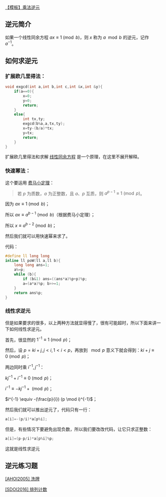 [【模板】乘法逆元](https://www.luogu.org/problemnew/show/P3811)

## 逆元简介

如果一个线性同余方程 $ax \equiv 1 \pmod b$，则 $x$ 称为 $a \mod b$ 的逆元，记作 $a^{-1}$。

## 如何求逆元

### 扩展欧几里得法：

```cpp
void exgcd(int a,int b,int c,int &x,int &y){
    if(a==0){
        x=0;
        y=0;
        return;
    }
    else{
        int tx,ty;
        exgcd(b%a,a,tx,ty);
        x=ty-(b/a)*tx;
        y=tx;
        return;
    }
}
```

扩展欧几里得法和求解 [线性同余方程](/math/linear-equation/) 是一个原理，在这里不展开解释。

### 快速幂法：

这个要运用 [费马小定理](https://oi-wiki.org/math/fermat/)：

> 若 $p$ 为质数，$a$ 为正整数，且 $a$、$p$ 互质，则 $a^{p-1} \equiv 1 \pmod p$。

因为 $ax \equiv 1 \pmod b$；

所以 $ax \equiv a^{b-1} \pmod b$（根据费马小定理）；

所以 $x \equiv a^{b-2} \pmod b$；

然后我们就可以用快速幂来求了。

代码：

```cpp
#define ll long long
inline ll poW(ll a,ll b){
    long long ans=1;
    a%=p;
    while (b){
        if (b&1) ans=((ans*a)%p+p)%p;
        a=(a*a)%p; b>>=1;
    }
    return ans%p;
}
```

### 线性求逆元

但是如果要求的很多，以上两种方法就显得慢了，很有可能超时，所以下面来讲一下如何线性求逆元。

首先，很显然的 $1^{-1} \equiv 1 \pmod p$；

然后，设 $p=ki+j,j<i,1<i<p$，再放到 $\mod p$ 意义下就会得到：$ki+j \equiv 0 \pmod p$；

两边同时乘 $i^{-1},j^{-1}$：

$kj^{-1}+i^{-1} \equiv 0 \pmod p$；

$i^{-1} \equiv -kj^{-1}+ \pmod p$；

$i^{-1} \equiv -(\frac{p}{i}) (p \mod i)^{-1}$；

然后我们就可以推出逆元了，代码只有一行：

```cpp
a[i]=-(p/i)*a[p%i];
```

但是，有些情况下要避免出现负数，所以我们要改改代码，让它只求正整数：

```cpp
a[i]=(p-p/i)*a[p%i]%p;
```

这就是线性求逆元

## 逆元练习题

[\[AHOI2005\] 洗牌](https://www.lydsy.com/JudgeOnline/problem.php?id=1965)

[\[SDOI2016\] 排列计数](https://www.luogu.org/problemnew/show/P4071)
